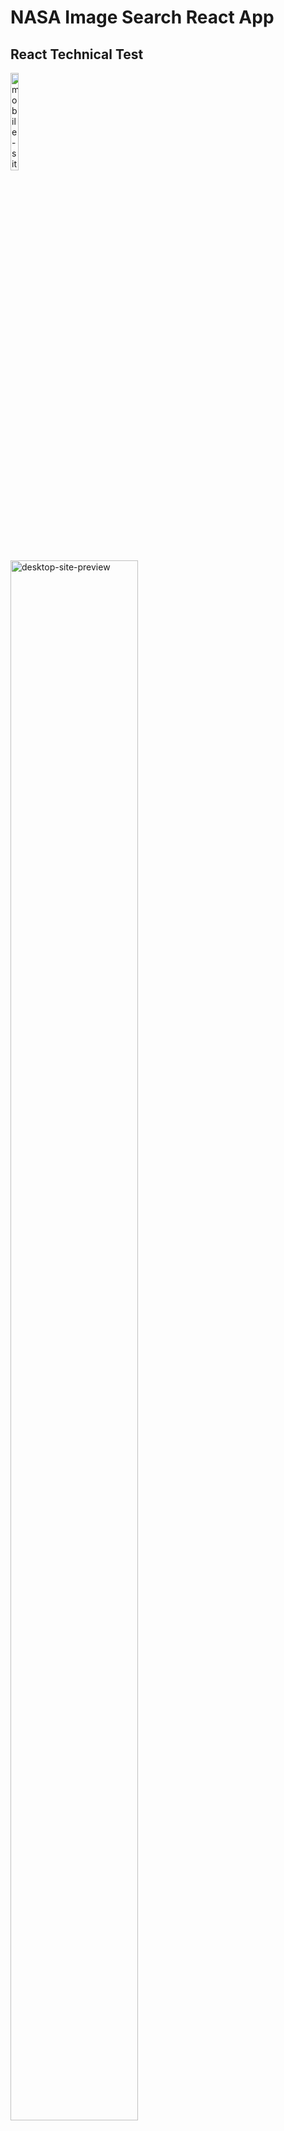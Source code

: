 # NASA Image Search React App

## React Technical Test

<div style="display: inline-block;">
  <img src="https://user-images.githubusercontent.com/113384739/230782487-52517c25-baf8-4bc0-91ba-944aea859812.png" alt="mobile-site-preview" width="20%" height="auto">
  <img src="https://user-images.githubusercontent.com/113384739/230782522-2096dc7c-8b2d-4b26-944f-1d81c3a9393f.png" alt="desktop-site-preview" width="80%" height="auto">
</div>


### Live Page: https://react-nasa-tech-test.netlify.app/

This React web app allows users to search for images related to space using the NASA API for image search and then renders them if the search has been successful.

## Development

This project was bootstrapped with [Create React App](https://github.com/facebook/create-react-app).

It uses [Axios](https://www.npmjs.com/package/axios) to to handle HTTP requests and uses [Jest](https://jestjs.io/) as the testing framework.

## Installation

To install the app, clone the repository to your local machine and run npm install to install the necessary dependencies.

```bash
git clone https://github.com/tsv-stacks/practice-tech-test
cd practice-tech-test
npm install
```

In the project directory, you can run:

`npm start`

Runs the app in the development mode.\
Open [http://localhost:3000](http://localhost:3000) to view it in your browser.

The page will reload when you make changes.\
You may also see any lint errors in the console.

`npm test`

Launches the test runner in the interactive watch mode.\
See the section about [running tests](https://facebook.github.io/create-react-app/docs/running-tests) for more information.

## Future Features

- [ ] Dark / Light mode toggle
- [ ] `Ent` key press to search

## Contact

If you encounter any issues or bugs, or have any suggestions for improving this project, please feel free to contact me on [twitter](https://twitter.com/tsv_stacks).

You can also submit an issue on this repository to report any bugs or suggest new features. Please provide as much detail as possible, including any error messages and steps to reproduce the issue.
